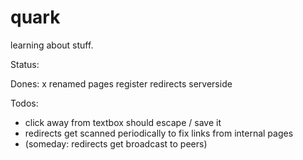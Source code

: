 quark
=====

learning about stuff.

Status: 

Dones:
 x renamed pages register redirects serverside

Todos:
 - click away from textbox should escape / save it
 - redirects get scanned periodically to fix links from internal pages
 - (someday: redirects get broadcast to peers)

